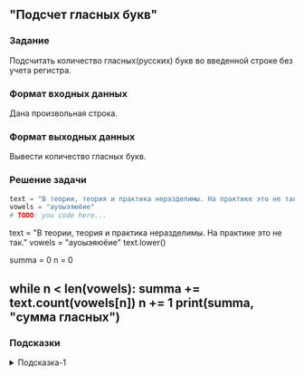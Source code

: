 ## "Подсчет гласных букв"

### Задание

Подсчитать количество гласных(русских) букв во введенной строке без учета регистра.

### Формат входных данных

Дана произвольная строка.

### Формат выходных данных

Вывести количество гласных букв.

### Решение задачи

```python
text = "В теории, теория и практика неразделимы. На практике это не так."
vowels = "ауоыэяюёие"
# TODO: you code here...
```
text = "В теории, теория и практика неразделимы. На практике это не так."
vowels = "ауоыэяюёие"
text.lower()

summa = 0
n = 0

while n < len(vowels):
    summa += text.count(vowels[n])
    n += 1
print(summa, "сумма гласных")
---

### Подсказки

<details>
<summary>Подсказка-1</summary>
Преобразуйте исходную строку к нижнему регистру воспользовавшись соответствующим методом.
</details>
